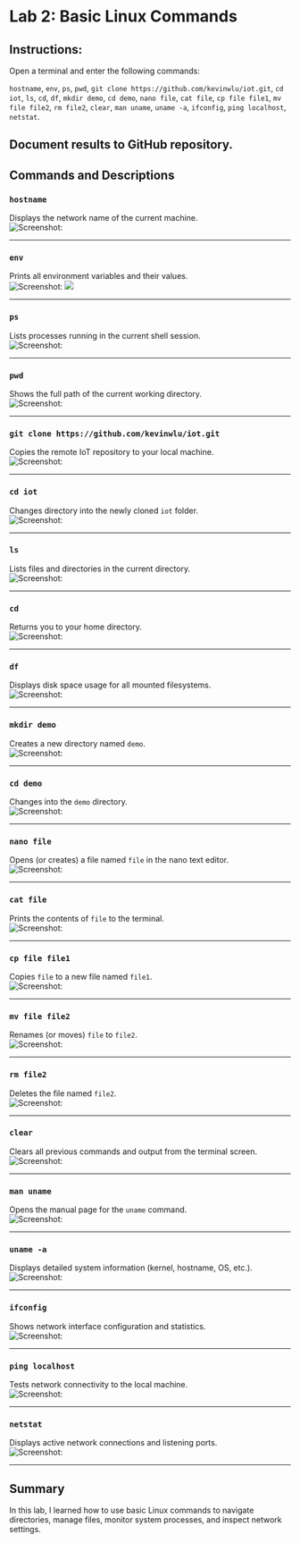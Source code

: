 # Lab 2: Basic Linux Commands

## Instructions:
Open a terminal and enter the following commands:

`hostname`, `env`, `ps`, `pwd`, `git clone https://github.com/kevinwlu/iot.git`, `cd iot`, `ls`, `cd`, `df`, `mkdir demo`, `cd demo`, `nano file`, `cat file`, `cp file file1`, `mv file file2`, `rm file2`, `clear`, `man uname`, `uname -a`, `ifconfig`, `ping localhost`, `netstat`.

Document results to GitHub repository.
---

## Commands and Descriptions

### `hostname`  
Displays the network name of the current machine.  
![Screenshot: ](https://github.com/Dennis3204/CPE-322/blob/main/Labs/Lab%202/hostname.png)

---

### `env`  
Prints all environment variables and their values.  
![Screenshot: ](https://github.com/Dennis3204/CPE-322/blob/main/Labs/Lab%202/env1.png)
![](https://github.com/Dennis3204/CPE-322/blob/main/Labs/Lab%202/env2.png)

---

### `ps`  
Lists processes running in the current shell session.  
![Screenshot: ](https://github.com/Dennis3204/CPE-322/blob/main/Labs/Lab%201/Half%20Adder%20Result.png)

---

### `pwd`  
Shows the full path of the current working directory.  
![Screenshot: ](https://github.com/Dennis3204/CPE-322/blob/main/Labs/Lab%202/ps.png)

---

### `git clone https://github.com/kevinwlu/iot.git`  
Copies the remote IoT repository to your local machine.  
![Screenshot: ](https://github.com/Dennis3204/CPE-322/blob/main/Labs/Lab%202/gitclone.png)

---

### `cd iot`  
Changes directory into the newly cloned `iot` folder.  
![Screenshot: ](https://github.com/Dennis3204/CPE-322/blob/main/Labs/Lab%202/cdIot.png)

---

### `ls`  
Lists files and directories in the current directory.  
![Screenshot: ](https://github.com/Dennis3204/CPE-322/blob/main/Labs/Lab%202/ls.png)

---

### `cd`  
Returns you to your home directory.  
![Screenshot: ](https://github.com/Dennis3204/CPE-322/blob/main/Labs/Lab%202/cd.png)

---

### `df`  
Displays disk space usage for all mounted filesystems.  
![Screenshot: ](https://github.com/Dennis3204/CPE-322/blob/main/Labs/Lab%202/df.png)

---

### `mkdir demo`  
Creates a new directory named `demo`.  
![Screenshot: ](https://github.com/Dennis3204/CPE-322/blob/main/Labs/Lab%202/mkdir.png)

---

### `cd demo`  
Changes into the `demo` directory.  
![Screenshot: ](https://github.com/Dennis3204/CPE-322/blob/main/Labs/Lab%202/cdDemo.png)

---

### `nano file`  
Opens (or creates) a file named `file` in the nano text editor.  
![Screenshot: ](https://github.com/Dennis3204/CPE-322/blob/main/Labs/Lab%202/nanoFIle.png)

---

### `cat file`  
Prints the contents of `file` to the terminal.  
![Screenshot: ](https://github.com/Dennis3204/CPE-322/blob/main/Labs/Lab%202/catFile.png)

---

### `cp file file1`  
Copies `file` to a new file named `file1`.  
![Screenshot: ](https://github.com/Dennis3204/CPE-322/blob/main/Labs/Lab%202/cpFIleFIle1.png)

---

### `mv file file2`  
Renames (or moves) `file` to `file2`.  
![Screenshot: ](https://github.com/Dennis3204/CPE-322/blob/main/Labs/Lab%202/mvFIleFIle2.png)

---

### `rm file2`  
Deletes the file named `file2`.  
![Screenshot: ](https://github.com/Dennis3204/CPE-322/blob/main/Labs/Lab%202/rmFIle2.png)

---

### `clear`  
Clears all previous commands and output from the terminal screen.  
![Screenshot: ](https://github.com/Dennis3204/CPE-322/blob/main/Labs/Lab%202/clear.png)

---

### `man uname`  
Opens the manual page for the `uname` command.  
![Screenshot: ](https://github.com/Dennis3204/CPE-322/blob/main/Labs/Lab%202/manUname.png)

---

### `uname -a`  
Displays detailed system information (kernel, hostname, OS, etc.).  
![Screenshot: ](https://github.com/Dennis3204/CPE-322/blob/main/Labs/Lab%202/uname-a.png)

---

### `ifconfig`  
Shows network interface configuration and statistics.  
![Screenshot: ](https://github.com/Dennis3204/CPE-322/blob/main/Labs/Lab%202/ifconfig.png)

---

### `ping localhost`  
Tests network connectivity to the local machine.  
![Screenshot: ](https://github.com/Dennis3204/CPE-322/blob/main/Labs/Lab%202/pingLocalHost.png)

---

### `netstat`  
Displays active network connections and listening ports.  
![Screenshot: ](https://github.com/Dennis3204/CPE-322/blob/main/Labs/Lab%202/netstat.png)

---

## Summary

In this lab, I learned how to use basic Linux commands to navigate directories, manage files, monitor system processes, and inspect network settings. 
